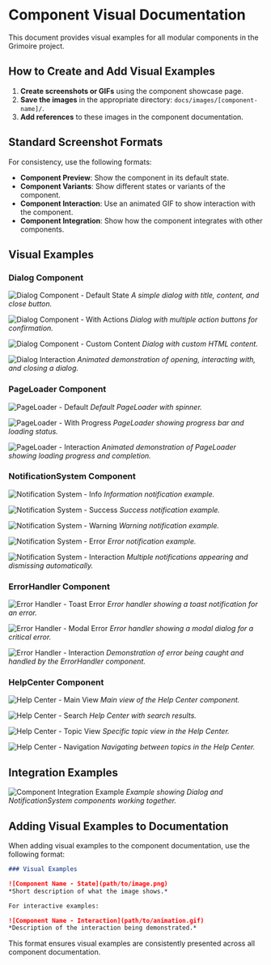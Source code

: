 # Component Visual Documentation

This document provides visual examples for all modular components in the Grimoire project.

## How to Create and Add Visual Examples

1. **Create screenshots or GIFs** using the component showcase page.
2. **Save the images** in the appropriate directory: `docs/images/[component-name]/`.
3. **Add references** to these images in the component documentation.

## Standard Screenshot Formats

For consistency, use the following formats:

- **Component Preview**: Show the component in its default state.
- **Component Variants**: Show different states or variants of the component.
- **Component Interaction**: Use an animated GIF to show interaction with the component.
- **Component Integration**: Show how the component integrates with other components.

## Visual Examples

### Dialog Component

![Dialog Component - Default State](images/dialog/dialog-default.png)
*A simple dialog with title, content, and close button.*

![Dialog Component - With Actions](images/dialog/dialog-actions.png)
*Dialog with multiple action buttons for confirmation.*

![Dialog Component - Custom Content](images/dialog/dialog-custom.png)
*Dialog with custom HTML content.*

![Dialog Interaction](images/dialog/dialog-interaction.gif)
*Animated demonstration of opening, interacting with, and closing a dialog.*

### PageLoader Component

![PageLoader - Default](images/pageloader/pageloader-default.png)
*Default PageLoader with spinner.*

![PageLoader - With Progress](images/pageloader/pageloader-progress.png)
*PageLoader showing progress bar and loading status.*

![PageLoader - Interaction](images/pageloader/pageloader-interaction.gif)
*Animated demonstration of PageLoader showing loading progress and completion.*

### NotificationSystem Component

![Notification System - Info](images/notification/notification-info.png)
*Information notification example.*

![Notification System - Success](images/notification/notification-success.png)
*Success notification example.*

![Notification System - Warning](images/notification/notification-warning.png)
*Warning notification example.*

![Notification System - Error](images/notification/notification-error.png)
*Error notification example.*

![Notification System - Interaction](images/notification/notification-interaction.gif)
*Multiple notifications appearing and dismissing automatically.*

### ErrorHandler Component

![Error Handler - Toast Error](images/errorhandler/errorhandler-toast.png)
*Error handler showing a toast notification for an error.*

![Error Handler - Modal Error](images/errorhandler/errorhandler-modal.png)
*Error handler showing a modal dialog for a critical error.*

![Error Handler - Interaction](images/errorhandler/errorhandler-interaction.gif)
*Demonstration of error being caught and handled by the ErrorHandler component.*

### HelpCenter Component

![Help Center - Main View](images/helpcenter/helpcenter-main.png)
*Main view of the Help Center component.*

![Help Center - Search](images/helpcenter/helpcenter-search.png)
*Help Center with search results.*

![Help Center - Topic View](images/helpcenter/helpcenter-topic.png)
*Specific topic view in the Help Center.*

![Help Center - Navigation](images/helpcenter/helpcenter-navigation.gif)
*Navigating between topics in the Help Center.*

## Integration Examples

![Component Integration Example](images/integration/dialog-notification.gif)
*Example showing Dialog and NotificationSystem components working together.*

## Adding Visual Examples to Documentation

When adding visual examples to the component documentation, use the following format:

```markdown
### Visual Examples

![Component Name - State](path/to/image.png)
*Short description of what the image shows.*

For interactive examples:

![Component Name - Interaction](path/to/animation.gif)
*Description of the interaction being demonstrated.*
```

This format ensures visual examples are consistently presented across all component documentation. 